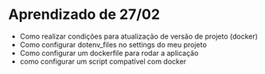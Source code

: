# Aprendizado de 27/02
- Como realizar condições para atualização de versão de projeto (docker)
- Como configurar dotenv_files no settings do meu projeto 
- Como configurar um dockerfile para rodar a aplicação
- como configurar um script compatível com docker